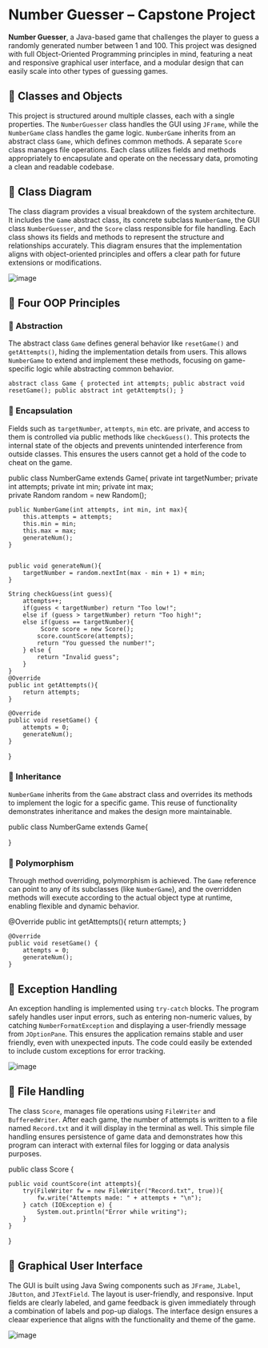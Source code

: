 # Number Guesser – Capstone Project

**Number Guesser**, a Java-based game that challenges the player to guess a randomly generated number between 1 and 100. This project was designed with full Object-Oriented Programming principles in mind, featuring a neat and responsive graphical user interface, and a modular design that can easily scale into other types of guessing games.



## 🔹 Classes and Objects

This project is structured around multiple classes, each with a single properties. The `NumberGuesser` class handles the GUI using `JFrame`, while the `NumberGame` class handles the game logic. `NumberGame` inherits from an abstract class `Game`, which defines common methods. A separate `Score` class manages file operations. Each class utilizes fields and methods appropriately to encapsulate and operate on the necessary data, promoting a clean and readable codebase.



## 🔹 Class Diagram

The class diagram provides a visual breakdown of the system architecture. It includes the `Game` abstract class, its concrete subclass `NumberGame`, the GUI class `NumberGuesser`, and the `Score` class responsible for file handling. Each class shows its fields and methods to represent the structure and relationships accurately. This diagram ensures that the implementation aligns with object-oriented principles and offers a clear path for future extensions or modifications.

![image](https://github.com/user-attachments/assets/e4df3a28-29e0-4873-9594-5c2d40284872)



## 🔹 Four OOP Principles

### 🔸 Abstraction
The abstract class `Game` defines general behavior like `resetGame()` and `getAttempts()`, hiding the implementation details from users. This allows `NumberGame` to extend and implement these methods, focusing on game-specific logic while abstracting common behavior.

`abstract class Game {
    protected int attempts;
    public abstract void resetGame();
    public abstract int getAttempts();
}`

### 🔸 Encapsulation
Fields such as `targetNumber`, `attempts`, `min` etc.  are private, and access to them is controlled via public methods like `checkGuess()`. This protects the internal state of the objects and prevents unintended interference from outside classes. This ensures the users cannot get a hold of the code to cheat on the game.

public class NumberGame extends Game{
    private int targetNumber;
    private int attempts;
    private int min;
    private int max;  
    private Random random = new Random();


    public NumberGame(int attempts, int min, int max){
        this.attempts = attempts;
        this.min = min;
        this.max = max;
        generateNum();
    }
    

    public void generateNum(){
        targetNumber = random.nextInt(max - min + 1) + min;
    }

    String checkGuess(int guess){
        attempts++;
        if(guess < targetNumber) return "Too low!";
        else if (guess > targetNumber) return "Too high!";
        else if(guess == targetNumber){
             Score score = new Score();
            score.countScore(attempts);
            return "You guessed the number!";
        } else {
            return "Invalid guess";
        }
    }
    @Override
    public int getAttempts(){
        return attempts;
    }

    @Override
    public void resetGame() {
        attempts = 0;
        generateNum();
    }
}


### 🔸 Inheritance
`NumberGame` inherits from the `Game` abstract class and overrides its methods to implement the logic for a specific game. This reuse of functionality demonstrates inheritance and makes the design more maintainable.

public class NumberGame extends Game{


}

### 🔸 Polymorphism
Through method overriding, polymorphism is achieved. The `Game` reference can point to any of its subclasses (like `NumberGame`), and the overridden methods will execute according to the actual object type at runtime, enabling flexible and dynamic behavior.

@Override
    public int getAttempts(){
        return attempts;
    }

    @Override
    public void resetGame() {
        attempts = 0;
        generateNum();
    }

## 🔹 Exception Handling

An exception handling is implemented using `try-catch` blocks. The program safely handles user input errors, such as entering non-numeric values, by catching `NumberFormatException` and displaying a user-friendly message from `JOptionPane`. This ensures the application remains stable and user friendly, even with unexpected inputs. The code could easily be extended to include custom exceptions for error tracking.

![image](https://github.com/user-attachments/assets/0d0b4a8e-a1b6-422a-850d-ae0184305ea7)


## 🔹 File Handling

The class `Score`, manages file operations using `FileWriter` and `BufferedWriter`. After each game, the number of attempts is written to a file named `Record.txt` and it will display in the terminal as well. This simple file handling ensures persistence of game data and demonstrates how this program can interact with external files for logging or data analysis purposes.

public class Score {

    public void countScore(int attempts){
        try(FileWriter fw = new FileWriter("Record.txt", true)){
            fw.write("Attempts made: " + attempts + "\n");
        } catch (IOException e) {
            System.out.println("Error while writing");
        }
    }
}

## 🔹 Graphical User Interface

The GUI is built using Java Swing components such as `JFrame`, `JLabel`, `JButton`, and `JTextField`. The layout is user-friendly, and responsive. Input fields are clearly labeled, and game feedback is given immediately through a combination of labels and pop-up dialogs. The interface design ensures a cleaar experience that aligns with the functionality and theme of the game.

![image](https://github.com/user-attachments/assets/d60223d0-ba8e-4b82-90da-f3f55c53eabd)

